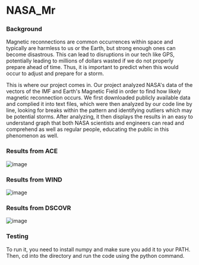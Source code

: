 # NASA_Mr 

### Background
Magnetic reconnections are common occurrences within space and typically are harmless to us or the Earth, but strong enough ones can become disastrous. This can lead to disruptions in our tech like GPS, potentially leading to millions of dollars wasted if we do not properly prepare ahead of time. Thus, it is important to predict when this would occur to adjust and prepare for a storm.

This is where our project comes in. Our project analyzed NASA's data of the vectors of the IMF and Earth's Magnetic Field in order to find how likely magnetic reconnection occurs. We first downloaded publicly available data and complied it into text files, which were then analyzed by our code line by line, looking for breaks within the pattern and identifying outliers which may be potential storms. After analyzing, it then displays the results in an easy to understand graph that both NASA scientists and engineers can read and comprehend as well as regular people, educating the public in this phenomenon as well.

### Results from ACE
![image](https://github.com/epicgdog/NASA_Mr/assets/91296067/57b3264a-f890-4bbb-b0bf-fb7d8bfe42d3)


### Results from WIND
![image](https://github.com/epicgdog/NASA_Mr/assets/91296067/4044e7c2-8b9f-4ce0-b018-e7d3b7eb70e3)



### Results from DSCOVR
![image](https://github.com/epicgdog/NASA_Mr/assets/91296067/4a53f600-6f62-4fed-89da-ec8d9c8ce3a2)


### Testing
To run it, you need to install numpy and make sure you add it to your PATH. 
Then, cd into the directory and run the code using the python command.
